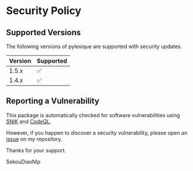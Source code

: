 # Security Policy

## Supported Versions

The following versions of pylexique are supported with security updates.

| Version | Supported          |
| ------- | ------------------ |
| 1.5.x  | :white_check_mark: |
| 1.4.x  | :white_check_mark: |

## Reporting a Vulnerability

This package is automatically checked for software vulnerabilities using [SNIK](https://app.snyk.io/org/sekoudiaonlp/project/2b788582-4dea-4442-afeb-191562bc2e22) and [CodeQL](https://securitylab.github.com/tools/codeql/).

However, if you happen to discover a security vulnerability, please open an [issue](https://github.com/SekouDiaoNlp/pylexique/issues) on my repository.

Thanks for your support.

SekouDiaoNlp
